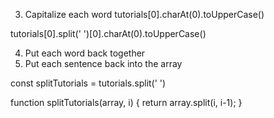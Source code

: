 

3. Capitalize each word 
tutorials[0].charAt(0).toUpperCase()

tutorials[0].split(' ')[0].charAt(0).toUpperCase()

4. Put each word back together
5. Put each sentence back into the array

const splitTutorials = tutorials.split(' ')

function splitTutorials(array, i) {
    return array.split(i, i-1);
}